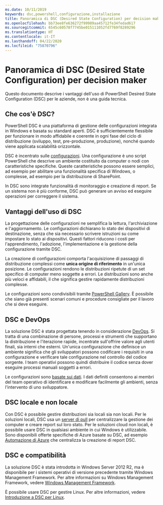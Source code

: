 ```yaml
---
ms.date: 10/11/2019
keywords: dsc,powershell,configurazione,installazione
title: Panoramica di DSC (Desired State Configuration) per decision maker
ms.openlocfilehash: bb73ee8fe636272f99989aa45712fe34fedad617
ms.sourcegitcommit: 6545c60578f7745be015111052fd7769f8289296
ms.translationtype: HT
ms.contentlocale: it-IT
ms.lasthandoff: 04/22/2020
ms.locfileid: "75870796"
---
```

# <a name="desired-state-configuration-overview-for-decision-makers"></a>Panoramica di DSC (Desired State Configuration) per decision maker

Questo documento descrive i vantaggi dell'uso di PowerShell Desired State Configuration (DSC) per le aziende, non è una guida tecnica.

## <a name="what-is-dsc"></a>Che cos'è DSC?

PowerShell DSC è una piattaforma di gestione delle configurazioni integrata in Windows e basata su standard aperti. DSC è sufficientemente flessibile per funzionare in modo affidabile e coerente in ogni fase del ciclo di distribuzione (sviluppo, test, pre-produzione, produzione), nonché quando viene applicata scalabilità orizzontale.

DSC è incentrato sulle [configurazioni](../configurations/configurations.md). Una configurazione è uno script PowerShell che descrive un ambiente costituito da computer o nodi con caratteristiche specifiche. Queste caratteristiche possono essere semplici, ad esempio per abilitare una funzionalità specifica di Windows, o complesse, ad esempio per la distribuzione di SharePoint.

In DSC sono integrate funzionalità di monitoraggio e creazione di report. Se un sistema non è più conforme, DSC può generare un avviso ed eseguire operazioni per correggere il sistema.

## <a name="benefits-of-using-dsc"></a>Vantaggi dell'uso di DSC

La progettazione delle configurazioni ne semplifica la lettura, l'archiviazione e l'aggiornamento. Le configurazioni dichiarano lo stato dei dispositivi di destinazione, senza che sia necessario scrivere istruzioni su come impostare lo stato ai dispositivi. Questi fattori riducono i costi per l'apprendimento, l'adozione, l'implementazione e la gestione della configurazione tramite DSC.

La creazione di configurazioni comporta l'acquisizione di passaggi di distribuzione complessi come **unica origine di riferimento** in un'unica posizione. Le configurazioni rendono le distribuzioni ripetute di un set specifico di computer meno soggette a errori. Le distribuzioni sono anche più veloci e affidabili, il che significa gestire rapidamente distribuzioni complesse.

Le configurazioni sono condivisibili tramite [PowerShell Gallery](https://powershellgallery.com). È possibile che siano già presenti scenari comuni e procedure consigliate per il lavoro che si deve eseguire.

## <a name="dsc-and-devops"></a>DSC e DevOps

La soluzione DSC è stata progettata tenendo in considerazione [DevOps](/archive/blogs/ashleymcglone/devops-for-n00bs-ie-windows-people-like-me). Si tratta di una combinazione di persone, processi e strumenti che supportano la distribuzione e l'iterazione rapide, incentrate sull'offrire valore agli utenti finali, sia interni che esterni. Un'unica configurazione che definisce un ambiente significa che gli sviluppatori possono codificare i requisiti in una configurazione e verificare tale configurazione nel controllo del codice sorgente. I team operativi possono quindi distribuire il codice senza dover eseguire processi manuali soggetti a errori.

Le configurazioni sono [basate sui dati](../configurations/configData.md). I dati definiti consentono ai membri del team operativo di identificare e modificare facilmente gli ambienti, senza l'intervento di uno sviluppatore.

## <a name="dsc-on-premises-and-off-premises"></a>DSC locale e non locale

Con DSC è possibile gestire distribuzioni sia locali sia non locali. Per le soluzioni locali, DSC usa un [server di pull](../pull-server/pullServer.md) per centralizzare la gestione dei computer e creare report sul loro stato. Per le soluzioni cloud non locali, è possibile usare DSC in qualsiasi ambiente in cui Windows è utilizzabile.
Sono disponibili offerte specifiche di Azure basate su DSC, ad esempio [Automazione di Azure](/azure/automation) che centralizza la creazione di report DSC.

## <a name="dsc-and-compatibility"></a>DSC e compatibilità

La soluzione DSC è stata introdotta in Windows Server 2012 R2, ma è disponibile per i sistemi operativi di versione precedente tramite Windows Management Framework. Per altre informazioni su Windows Management Framework, vedere [Windows Management Framework](/powershell/scripting/wmf/overview).

È possibile usare DSC per gestire Linux. Per altre informazioni, vedere [Introduzione a DSC per Linux](../getting-started/lnxGettingStarted.md).
